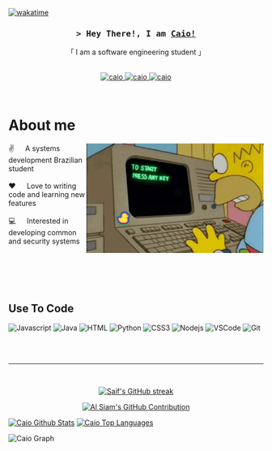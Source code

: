 
<a href="https://github.com/Caiosmp">
 
</a>


[![wakatime](https://wakatime.com/badge/user/eebb3dd8-d9b2-40de-9b88-6fd6cac99dbc.svg)](https://wakatime.com/@eebb3dd8-d9b2-40de-9b88-6fd6cac99dbc)

<!-- Intro  -->
<h3 align="center">
        <samp>&gt; Hey There!, I am
                <b><a target="_blank" href="#">Caio!</a></b>
        </samp>
</h3>


<p align="center"> 
    「 I am a software engineering student 」
    <br>
    <br>
  </samp>
</p>

<p align="center">
 
 <a href="www.linkedin.com/in/caio-sampaio-tx10" target="_blank">
  <img src="https://img.shields.io/badge/LinkedIn-0077B5?style=for-the-badge&logo=linkedin&logoColor=white" alt="caio" />
 </a>
<a href="caiosampaio.044@gmail.com" target="_blank">
  <img src="https://img.shields.io/badge/-Gmail-%23333?style=for-the-badge&logo=gmail&logoColor=white" alt="caio" />
 </a> 
 <a href="https://www.instagram.com/caioo_smp/" target="_blank">
  <img src="https://img.shields.io/badge/Instagram-fe4164?style=for-the-badge&logo=instagram&logoColor=white" alt="caio" />
 </a> 
 
  
</p>
<br />

<!-- About Section -->
 # About me
 
<p>
 <img align="right" width="350" src="https://github.com/Caiosmp/Caiosmp/blob/main/how-to-start.gif?raw=true" alt="Coding gif" />
  
 ✌️ &emsp; A systems development Brazilian student <br/><br/>
 ❤️ &emsp; Love to writing code and learning new features<br/><br/>
 💻 &emsp; Interested in developing common and security systems <br/><br/>

</p>

<br/>
<br/>
<br/>

## Use To Code

![Javascript](https://img.shields.io/badge/Javascript-F0DB4F?style=for-the-badge&labelColor=black&logo=javascript&logoColor=F0DB4F)
![Java](https://img.shields.io/badge/java-%23ED8B00.svg?style=for-the-badge&logo=openjdk&logoColor=white)
![HTML](https://img.shields.io/badge/HTML5-E34F26?style=for-the-badge&logo=html5&logoColor=white)
![Python](https://img.shields.io/badge/python-3670A0?style=for-the-badge&logo=python&logoColor=ffdd54)
![CSS3](https://img.shields.io/badge/CSS3-1572B6?style=for-the-badge&logo=css3&logoColor=white)
![Nodejs](https://img.shields.io/badge/Nodejs-3C873A?style=for-the-badge&labelColor=black&logo=node.js&logoColor=3C873A)
![VSCode](https://img.shields.io/badge/Visual_Studio-0078d7?style=for-the-badge&logo=visual%20studio&logoColor=white)
![Git](https://img.shields.io/badge/Git-F05032?style=for-the-badge&logo=git&logoColor=white)

<br/>


<br/>
<hr/>
<br/>

<p align="center">
  <a href="https://github.com/Caiosmp">
    <img src="https://github-readme-streak-stats.herokuapp.com/?user=Caiosmp&theme=radical&border=7F3FBF&background=0D1117" alt="Saif's GitHub streak"/>
  </a>
</p>

<p align="center">
  <a href="https://github.com/Caiosmp">
    <img src="https://github-profile-summary-cards.vercel.app/api/cards/profile-details?username=Caiosmp&theme=radical" alt="Al Siam's GitHub Contribution"/>
  </a>
</p>

<a> 
    <a href="https://github.com/Caiosmp"><img alt="Caio Github Stats" src="https://denvercoder1-github-readme-stats.vercel.app/api?username=Caiosmp&show_icons=true&count_private=true&theme=react&border_color=7F3FBF&bg_color=0D1117&title_color=F85D7F&icon_color=F8D866" height="192px" width="49.5%"/></a>
  <a href="https://github.com/Caiosmp"><img alt="Caio Top Languages" src="https://denvercoder1-github-readme-stats.vercel.app/api/top-langs/?username=Caiosmp&langs_count=8&layout=compact&theme=react&border_color=7F3FBF&bg_color=0D1117&title_color=F85D7F&icon_color=F8D866" height="192px" width="49.5%"/></a>
  <br/>
</a>


![Caio Graph](https://github-readme-activity-graph.vercel.app/graph?username=Caiosmp&custom_title=Al%20Siam's%20GitHub%20Activity%20Graph&bg_color=0D1117&color=7F3FBF&line=7F3FBF&point=7F3FBF&area_color=FFFFFF&title_color=FFFFFF&area=true)

